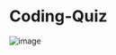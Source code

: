 # Coding-Quiz
![image](https://user-images.githubusercontent.com/102924794/168336244-c84eea2f-d358-48c6-8675-5570e5d09ff5.png)
